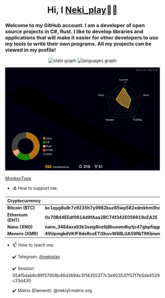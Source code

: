 <h1 align="center">Hi, I <a href="https://github.com/Nekiplay">Neki_play</a>👋🏻</h1>
<h3>Welcome to my GitHub account. I am a developer of open source projects in C#, Rust. I like to develop libraries and applications that will make it easier for other developers to use my tools to write their own programs. All my projects can be viewed in my profile!</h3>

<div align="center">
  <img src="https://github-readme-stats.vercel.app/api?username=NekiPlay&hide_title=false&hide_rank=false&show_icons=true&include_all_commits=true&count_private=true&disable_animations=false&theme=dracula&locale=en&hide_border=false&order=1" height="150" alt="stats graph"  />
  <img src="https://github-readme-stats.vercel.app/api/top-langs?username=NekiPlay&locale=en&hide_title=false&layout=compact&card_width=320&langs_count=5&theme=dracula&hide_border=false&order=2" height="150" alt="languages graph"  />
</div>

![Profile Stats](https://raw.githubusercontent.com/Nekiplay/Nekiplay/refs/heads/main/profile-3d-contrib/profile-night-rainbow.svg)

<a href="https://monkeytype.com/profile/Neki_play">MonkeyType</a>

* 💰 How to support me:

| Cryptocurrency     | Addresses                                                           |
|--------------------|-----------------------------------------------------------------------|
| **Bitcoin (BTC)**  | **bc1qyg8u8r7z9235h7y9982kuz85wp582xdmkhm0hc**                        |
| **Ethereum (EHT)** | **0x70B44EEdf0614d9fAaa2BC74f342E056919cEA2E**                        |
| **Nano (XNO)**     | **nano_3484axa93k3ssig6nz6j8bueondhytjc47gbpfiqgm87tdzbjf74hzyeomei** |
| **Monero (XMR)**   | **49UpmgkdVKfF8deRceETiShuvW8BLGA59RkTRKbiwnxD4RAPUFebaztFQH9AbQuFxi5NjKoAbFcXpVRUosnXhTJ3PXrKAqv** |

* 📫 How to reach me:

  ✔️ Telegram: <a href="https://t.me/nekiplay">@nekiplay</a>
  
  ✔️ Session: <a>054f5dab6c89f57858b46d3694c3f14355377c3e803537f57f7b5de4529c33d430</a>
  
  ✔️ Matrix (Element): <a>@nekiyt:matrix.org</a>  

